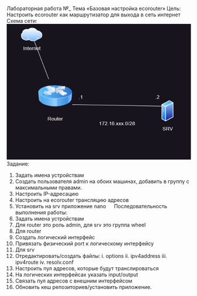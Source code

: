 Лабораторная работа №_
Тема «Базовая настройка ecorouter»
Цель: Настроить ecorouter как маршрутизатор для выхода в сеть интернет
Схема сети:
![Getting Started](images/lab1_schema.jpg)
Задание:
1.	Задать имена устройствам
2.	Создать пользователя admin на обоих машинах, добавить в группу с максимальными правами.
3.	Настроить IP-адресацию
4.	Настроить на ecorouter трансляцию адресов
5.	Установить на srv приложение nano
 
Последовательность выполнения работы:
1.	Задать имена устройствам
2.	Для router это роль admin, для srv это группа wheel
3.	Для router
1.	Создать логический интерфейс
2.	Привязать физический port к логическому интерфейсу
4.	Для srv
1.	Отредактировать/создать файлы:
i.	options
ii.	ipv4address
iii.	ipv4route
iv.	resolv.conf
5.	Настроить пул адресов, которые будут транслироваться
6.	На логических интерфейсах указать input/output
7.	Связать пул адресов с внешним интерфейсом
8.	Обновить кеш репозиториев/установить приложение.
